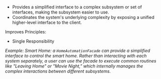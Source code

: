- Provides a simplified interface to a complex subsystem or set of interfaces, making the subsystem easier to use.
- Coordinates the system's underlying complexity by exposing a unified higher-level interface to the client.

Improves Principles:
- Single Responsibility

*Example: Smart Home: a `HomeAutomationFacade` can provide a simplified interface to control the smart home. Rather than interacting with each system separately, a user can use the facade to execute common routines like "Leaving Home" or "Movie Night," which internally manages the complex interactions between different subsystems.*